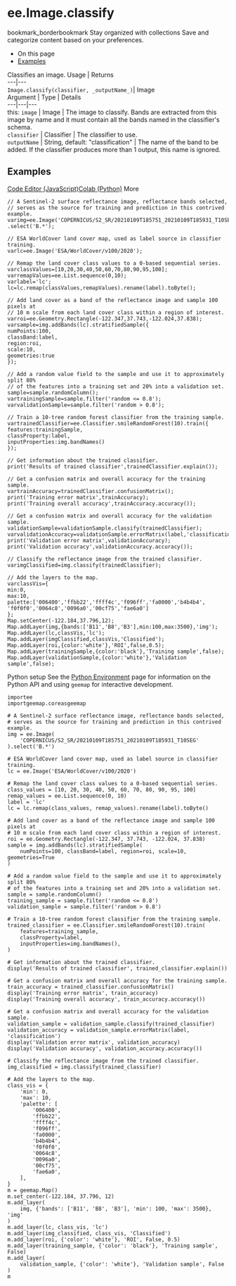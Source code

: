  
#  ee.Image.classify
bookmark_borderbookmark Stay organized with collections  Save and categorize content based on your preferences. 
  * On this page
  * [Examples](https://developers.google.com/earth-engine/apidocs/ee-image-classify#examples)


Classifies an image.
Usage | Returns  
---|---  
`Image.classify(classifier, _outputName_)`|  Image  
Argument | Type | Details  
---|---|---  
this: `image` | Image | The image to classify. Bands are extracted from this image by name and it must contain all the bands named in the classifier's schema.  
`classifier` | Classifier | The classifier to use.  
`outputName` | String, default: "classification" | The name of the band to be added. If the classifier produces more than 1 output, this name is ignored.  
## Examples
[Code Editor (JavaScript)](https://developers.google.com/earth-engine/apidocs/ee-image-classify#code-editor-javascript-sample)[Colab (Python)](https://developers.google.com/earth-engine/apidocs/ee-image-classify#colab-python-sample) More
```
// A Sentinel-2 surface reflectance image, reflectance bands selected,
// serves as the source for training and prediction in this contrived example.
varimg=ee.Image('COPERNICUS/S2_SR/20210109T185751_20210109T185931_T10SEG')
.select('B.*');

// ESA WorldCover land cover map, used as label source in classifier training.
varlc=ee.Image('ESA/WorldCover/v100/2020');

// Remap the land cover class values to a 0-based sequential series.
varclassValues=[10,20,30,40,50,60,70,80,90,95,100];
varremapValues=ee.List.sequence(0,10);
varlabel='lc';
lc=lc.remap(classValues,remapValues).rename(label).toByte();

// Add land cover as a band of the reflectance image and sample 100 pixels at
// 10 m scale from each land cover class within a region of interest.
varroi=ee.Geometry.Rectangle(-122.347,37.743,-122.024,37.838);
varsample=img.addBands(lc).stratifiedSample({
numPoints:100,
classBand:label,
region:roi,
scale:10,
geometries:true
});

// Add a random value field to the sample and use it to approximately split 80%
// of the features into a training set and 20% into a validation set.
sample=sample.randomColumn();
vartrainingSample=sample.filter('random <= 0.8');
varvalidationSample=sample.filter('random > 0.8');

// Train a 10-tree random forest classifier from the training sample.
vartrainedClassifier=ee.Classifier.smileRandomForest(10).train({
features:trainingSample,
classProperty:label,
inputProperties:img.bandNames()
});

// Get information about the trained classifier.
print('Results of trained classifier',trainedClassifier.explain());

// Get a confusion matrix and overall accuracy for the training sample.
vartrainAccuracy=trainedClassifier.confusionMatrix();
print('Training error matrix',trainAccuracy);
print('Training overall accuracy',trainAccuracy.accuracy());

// Get a confusion matrix and overall accuracy for the validation sample.
validationSample=validationSample.classify(trainedClassifier);
varvalidationAccuracy=validationSample.errorMatrix(label,'classification');
print('Validation error matrix',validationAccuracy);
print('Validation accuracy',validationAccuracy.accuracy());

// Classify the reflectance image from the trained classifier.
varimgClassified=img.classify(trainedClassifier);

// Add the layers to the map.
varclassVis={
min:0,
max:10,
palette:['006400','ffbb22','ffff4c','f096ff','fa0000','b4b4b4',
'f0f0f0','0064c8','0096a0','00cf75','fae6a0']
};
Map.setCenter(-122.184,37.796,12);
Map.addLayer(img,{bands:['B11','B8','B3'],min:100,max:3500},'img');
Map.addLayer(lc,classVis,'lc');
Map.addLayer(imgClassified,classVis,'Classified');
Map.addLayer(roi,{color:'white'},'ROI',false,0.5);
Map.addLayer(trainingSample,{color:'black'},'Training sample',false);
Map.addLayer(validationSample,{color:'white'},'Validation sample',false);
```
Python setup
See the [ Python Environment](https://developers.google.com/earth-engine/guides/python_install) page for information on the Python API and using `geemap` for interactive development.
```
importee
importgeemap.coreasgeemap
```
```
# A Sentinel-2 surface reflectance image, reflectance bands selected,
# serves as the source for training and prediction in this contrived example.
img = ee.Image(
    'COPERNICUS/S2_SR/20210109T185751_20210109T185931_T10SEG'
).select('B.*')

# ESA WorldCover land cover map, used as label source in classifier training.
lc = ee.Image('ESA/WorldCover/v100/2020')

# Remap the land cover class values to a 0-based sequential series.
class_values = [10, 20, 30, 40, 50, 60, 70, 80, 90, 95, 100]
remap_values = ee.List.sequence(0, 10)
label = 'lc'
lc = lc.remap(class_values, remap_values).rename(label).toByte()

# Add land cover as a band of the reflectance image and sample 100 pixels at
# 10 m scale from each land cover class within a region of interest.
roi = ee.Geometry.Rectangle(-122.347, 37.743, -122.024, 37.838)
sample = img.addBands(lc).stratifiedSample(
    numPoints=100, classBand=label, region=roi, scale=10, geometries=True
)

# Add a random value field to the sample and use it to approximately split 80%
# of the features into a training set and 20% into a validation set.
sample = sample.randomColumn()
training_sample = sample.filter('random <= 0.8')
validation_sample = sample.filter('random > 0.8')

# Train a 10-tree random forest classifier from the training sample.
trained_classifier = ee.Classifier.smileRandomForest(10).train(
    features=training_sample,
    classProperty=label,
    inputProperties=img.bandNames(),
)

# Get information about the trained classifier.
display('Results of trained classifier', trained_classifier.explain())

# Get a confusion matrix and overall accuracy for the training sample.
train_accuracy = trained_classifier.confusionMatrix()
display('Training error matrix', train_accuracy)
display('Training overall accuracy', train_accuracy.accuracy())

# Get a confusion matrix and overall accuracy for the validation sample.
validation_sample = validation_sample.classify(trained_classifier)
validation_accuracy = validation_sample.errorMatrix(label, 'classification')
display('Validation error matrix', validation_accuracy)
display('Validation accuracy', validation_accuracy.accuracy())

# Classify the reflectance image from the trained classifier.
img_classified = img.classify(trained_classifier)

# Add the layers to the map.
class_vis = {
    'min': 0,
    'max': 10,
    'palette': [
        '006400',
        'ffbb22',
        'ffff4c',
        'f096ff',
        'fa0000',
        'b4b4b4',
        'f0f0f0',
        '0064c8',
        '0096a0',
        '00cf75',
        'fae6a0',
    ],
}
m = geemap.Map()
m.set_center(-122.184, 37.796, 12)
m.add_layer(
    img, {'bands': ['B11', 'B8', 'B3'], 'min': 100, 'max': 3500}, 'img'
)
m.add_layer(lc, class_vis, 'lc')
m.add_layer(img_classified, class_vis, 'Classified')
m.add_layer(roi, {'color': 'white'}, 'ROI', False, 0.5)
m.add_layer(training_sample, {'color': 'black'}, 'Training sample', False)
m.add_layer(
    validation_sample, {'color': 'white'}, 'Validation sample', False
)
m
```

